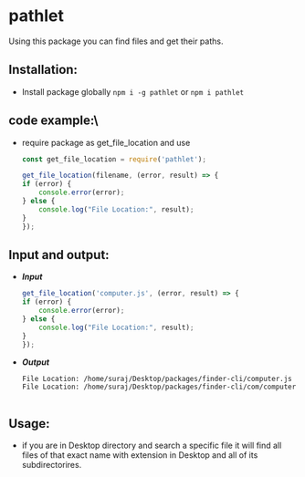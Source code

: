 # pathlet
Using this package you can find files and get their paths.

## Installation:
- Install package globally `npm i -g pathlet` or `npm i pathlet`

## code example:\

- require package as get_file_location and use

    ```js 
    const get_file_location = require('pathlet');

    get_file_location(filename, (error, result) => {
    if (error) {
        console.error(error);
    } else {
        console.log("File Location:", result);
    }
    });

    ```

## Input and output:
- ***Input***

    ```js
    get_file_location('computer.js', (error, result) => {
    if (error) {
        console.error(error);
    } else {
        console.log("File Location:", result);
    }
    });

    ```
- ***Output***
    ```bash
    File Location: /home/suraj/Desktop/packages/finder-cli/computer.js
    File Location: /home/suraj/Desktop/packages/finder-cli/com/computer.js 



## Usage:
- if you are in Desktop directory and search a specific file it will find all files of that exact name with extension in Desktop and all of its subdirectorires.


   